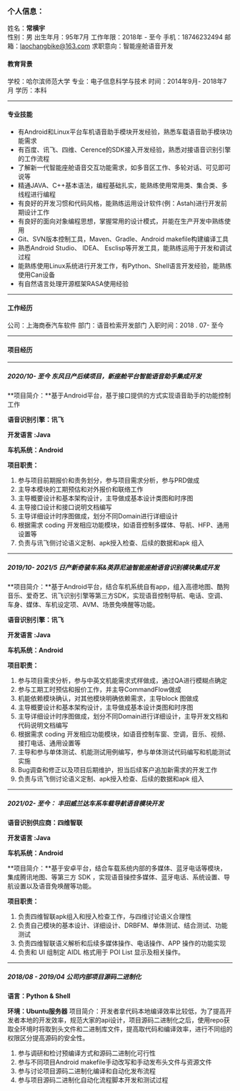 

### 个人信息：

姓名：**常横宇**																																																							
性别：男     出生年月：95年7月
工作年限：2018年 - 至今
手机：18746232494
邮箱：laochangbike@163.com
求职意向：智能座舱语音开发

####  教育背景

学校：哈尔滨师范大学     专业：电子信息科学与技术     时间：2014年9月- 2018年7月     学历：本科

---

#### 专业技能

* 有Android和Linux平台车机语音助手模块开发经验，熟悉车载语音助手模块功能需求
* 有百度、讯飞、四维、Cerence的SDK接入开发经验，熟悉对接语音识别引擎的工作流程
* 了解新一代智能座舱语音交互功能需求，如多音区工作、多轮对话、可见即可说等
* 精通JAVA、C++基本语法，编程基础扎实，能熟练使用常用类、集合类、多线程进行编程
* 有良好的开发习惯和代码风格，能熟练运用设计软件(例：Astah)进行开发前期设计工作
* 有良好的面向对象编程思想，掌握常用的设计模式，并能在生产开发中熟练使用
* Git、SVN版本控制工具，Maven、Gradle、Android makefile构建编译工具
* 熟悉Android Studio、 IDEA、 Esclisp等开发工具，能熟练运用于开发和调试过程
* 能熟练使用Linux系统进行开发工作，有Python、Shell语言开发经验，能熟练使用Can设备
* 有自然语言处理开源框架RASA使用经验

----

#### 工作经历

公司：上海商泰汽车软件      部门：语音检索开发部门      入职时间：2018 . 07- 至今

---

#### 项目经历

---

##### 2020/10- 至今  东风日产后续项目，新座舱平台智能语音助手集成开发

**项目简介：**基于Android平台，基于接口提供的方式实现语音助手的功能控制工作

**语音识别引擎：讯飞**	

**开发语言 :Java**    

**车机系统：Android**

**项目职责：**  

1. 参与项目前期报价和责务划分，参与项目需求分析，参与PRD做成
2. 主导本模块的工期预估和对外报价和联络工作
3. 主导概要设计和基本架构设计，主导做成基本设计类图和时序图
4. 主导接口设计和接口说明文档编写
5. 主导详细设计时序图做成，划分不同Domain进行详细设计
6. 根据需求 coding 开发相应功能模块，如语音控制多媒体、导航、HFP、通用设置等
7. 负责与讯飞侧讨论语义定制、apk授入检查、后续的数据和apk 组入

---

##### 2019/10- 2021/5  日产新奇骏车系&英菲尼迪智能座舱语音识别模块集成开发

**项目简介：**基于Android平台，结合车机系统自有app，组入高德地图、酷狗音乐、爱奇艺、讯飞识别引擎等第三方SDK，实现语音控制导航、电话、空调、车身、媒体、车机设定项、AVM、场景免唤醒等功能。

**语音识别引擎：讯飞**	

**开发语言 :Java**    

**车机系统：Android**

**项目职责：**  

1. 参与项目需求分析，参与中英文机能需求式样做成，通过QA进行模糊点确定
2. 参与工期工时预估和报价工作，并主导CommandFlow做成
3. 机能依赖模块确认，对其他模块明确依赖需求，主导block 图做成
4. 主导概要设计和基本架构设计，主导做成基本设计类图和时序图
5. 主导详细设计时序图做成，划分不同Domain进行详细设计，主导开发文档和代码说明文档编写
6. 根据需求 coding 开发相应功能模块，如语音控制车窗、空调，音乐、视频、接打电话、通用设置等
7. 主导和参与单体测试、机能测试用例编写，参与单体测试代码编写和机能测试实施
8. Bug调查和修正以及项目后期维护，担当后续客户追加新需求的开发工作
9. 负责与讯飞侧讨论语义定制、apk授入检查、后续的数据和apk 组入

---

##### 2021/02- 至今： 丰田威兰达车系车载导航语音模块开发

**语音识别供应商：四维智联**

**开发语言 :Java**

**车机系统：Android**

**项目简介：**基于安卓平台，结合车载系统内部的多媒体、蓝牙电话等模块，集成腾讯地图、等第三方 SDK ，实现语音操控多媒体、蓝牙电话、系统设置、导航设置以及语音免唤醒等功能。

**项目职责：**

1. 负责四维智联apk组入和授入检查工作，与四维讨论语义合理性
2. 负责自己模块的基本设计、详细设计、DRBFM、单体测试、结合测试、功能测试
3. 负责四维智联语义解析和后续多媒体操作、电话操作、APP 操作的功能实现
4. 负责和 UI 组制定 AIDL 格式用于 POI List 显示及相关操作。

---

##### 2018/08 - 2019/04  公司内部项目源码二进制化

**语言：Python & Shell**  

**环境：Ubuntu服务器** 
项目简介：开发者拿代码本地编译效率比较低，为了提高开发者本地的开发效率，规范大家的api设计，项目源码二进制化之后，使用repo获取全环境时将取到头文件和二进制库文件，提高取代码和编译效率，进行不同组的权限区分提高源码的安全性。

1. 参与调研和检讨预编译方式和源码二进制化可行性
2. 参与不同项目Android makefile手动改写和手动发布头文件与资源文件
3. 参与讨论项目源码二进制化编译和自动化发布流程
4. 参与项目源码二进制化自动化流程脚本开发和测试过程



